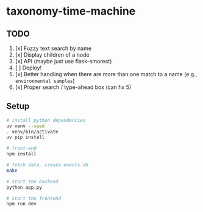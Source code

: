 # taxonomy-time-machine

## TODO

1. [x] Fuzzy text search by name
2. [x] Display children of a node
3. [x] API (maybe just use flask-smorest)
4. [ ] Deploy!
5. [x] Better handling when there are more than one match to a name (e.g.,
   `environmental samples`)
6. [x] Proper search / type-ahead box (can fix 5)

## Setup

```sh
# install python dependencies
uv venv --seed
. venv/bin/activate
uv pip install

# front-end
npm install

# fetch data, create events.db
make

# start the backend
python app.py

# start the frontend
npm run dev
```
